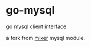 go-mysql
========

go mysql client interface

a fork from [mixer](https://github.com/siddontang/mixer) mysql module.
